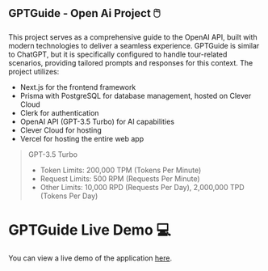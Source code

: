 ## GPTGuide - Open Ai Project 🖱️

This project serves as a comprehensive guide to the OpenAI API, built with modern technologies to deliver a seamless experience.
GPTGuide is similar to ChatGPT, but it is specifically configured to handle tour-related scenarios, providing tailored prompts and responses for this context. 
The project utilizes:

- Next.js for the frontend framework
- Prisma with PostgreSQL for database management, hosted on Clever Cloud
- Clerk for authentication
- OpenAI API (GPT-3.5 Turbo) for AI capabilities
- Clever Cloud for hosting
- Vercel for hosting the entire web app

> GPT-3.5 Turbo
> - Token Limits: 200,000 TPM (Tokens Per Minute)
> - Request Limits: 500 RPM (Requests Per Minute)
> - Other Limits: 10,000 RPD (Requests Per Day), 2,000,000 TPD (Tokens Per Day)

# GPTGuide Live Demo 💻
You can view a live demo of the application [here](https://gpt-guide-open-ai.vercel.app/).
